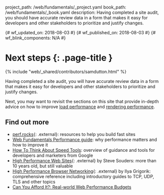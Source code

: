 project_path: /web/fundamentals/_project.yaml
book_path: /web/fundamentals/_book.yaml
description: Having completed a site audit, you should have accurate review data in a form that makes it easy for developers and other stakeholders to prioritize and justify changes.

{# wf_updated_on: 2018-08-03 #}
{# wf_published_on: 2018-08-03 #}
{# wf_blink_components: N/A #}

# Next steps {: .page-title }

{% include "web/_shared/contributors/samdutton.html" %}


Having completed a site audit, you will have accurate review data in a form that makes it easy for
developers and other stakeholders to prioritize and justify changes.

Next, you may want to revisit the sections on this site that provide in-depth advice on how to
improve [load performance](http://localhost:8080/web/fundamentals/performance/get-started/) and
[rendering performance](http://localhost:8080/web/fundamentals/performance/rendering/).

## Find out more

* [perf.rocks](http://perf.rocks/articles){: .external}: resources to help you build fast sites
* [Web Fundamentals Performance guide](/web/fundamentals/performance):
why performance matters and how to improve it
* [How To Think About Speed Tools](/web/fundamentals/performance/speed-tools/):
overview of guidance and tools for developers and marketers from Google
* [High Performance Web Sites](http://stevesouders.com/hpws/){: .external} by Steve Souders: more
than 10 years old, but still valuable
* [High Performance Browser Networking](https://hpbn.co/){: .external} by Ilya Grigorik:
comprehensive reference including introductory guides to TCP, UDP, TLS and other topics
* [Can You Afford It?: Real-world Web Performance Budgets](https://infrequently.org/2017/10/can-you-afford-it-real-world-web-performance-budgets)
